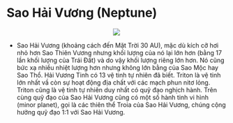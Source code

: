 # Sao Hải Vương (Neptune)
<p align="center" width="100%">
    <img src="https://github.com/tienpq-2863/tienpq-2863/assets/95675465/704f16d7-bc1f-4c44-979c-9c0602f6b35d">
</p>

- Sao Hải Vương (khoảng cách đến Mặt Trời 30 AU), mặc dù kích cỡ hơi nhỏ hơn Sao Thiên Vương nhưng khối lượng của nó lại lớn hơn (bằng 17 lần khối lượng của Trái Đất) và do vậy khối lượng riêng lớn hơn. Nó cũng bức xạ nhiều nhiệt lượng hơn nhưng không lớn bằng của Sao Mộc hay Sao Thổ.
Hải Vương Tinh có 13 vệ tinh tự nhiên đã biết. Triton là vệ tinh lớn nhất vầ còn sự hoạt động địa chất với các mạch phun nitơ lỏng. Triton cũng là vệ tinh tự nhiên duy nhất có quỹ đạo nghịch hành. Trên cùng quỹ đạo của Sao Hải Vương cũng có một số hành tinh vi hình (minor planet), gọi là các thiên thể Troia của Sao Hải Vương, chúng cộng hưởng quỹ đạo 1:1 với Sao Hải Vương.
